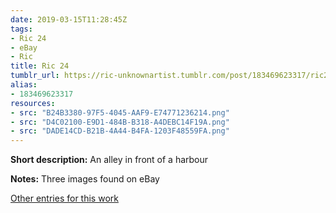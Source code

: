 ```yaml
---
date: 2019-03-15T11:28:45Z
tags:
- Ric 24
- eBay
- Ric
title: Ric 24
tumblr_url: https://ric-unknownartist.tumblr.com/post/183469623317/ric24
alias:
- 183469623317
resources:
- src: "B24B3380-97F5-4045-AAF9-E74771236214.png"
- src: "D4C02100-E9D1-484B-B318-A4DEBC14F19A.png"
- src: "DADE14CD-B21B-4A44-B4FA-1203F48559FA.png"
---
```


**Short description:** An alley in front of a harbour

**Notes:** Three images found on eBay

[Other entries for this work](/tags/Ric-24)
